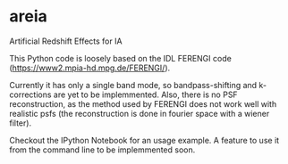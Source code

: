 # areia
Artificial Redshift Effects for IA

This Python code is loosely based on the IDL FERENGI code (https://www2.mpia-hd.mpg.de/FERENGI/).

Currently it has only a single band mode, so bandpass-shifting and k-corrections are yet to be implemmented. Also, there is no PSF reconstruction, as the method used by FERENGI does not work well with realistic psfs (the reconstruction is done in fourier space with a wiener filter). 

Checkout the IPython Notebook for an usage example. A feature to use it from the command line to be implemmented soon.

